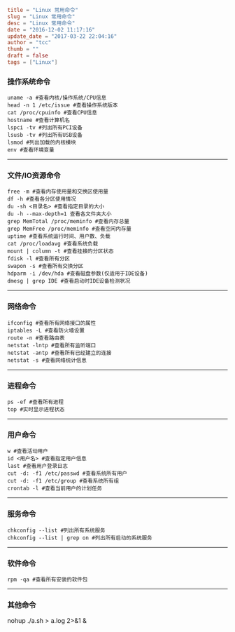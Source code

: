 ```toml
title = "Linux 常用命令"
slug = "Linux 常用命令"
desc = "Linux 常用命令"
date = "2016-12-02 11:17:16"
update_date = "2017-03-22 22:04:16"
author = "tcc"
thumb = ""
draft = false
tags = ["Linux"]
```

### 操作系统命令
    uname -a #查看内核/操作系统/CPU信息
    head -n 1 /etc/issue #查看操作系统版本
    cat /proc/cpuinfo #查看CPU信息
    hostname #查看计算机名
    lspci -tv #列出所有PCI设备
    lsusb -tv #列出所有USB设备
    lsmod #列出加载的内核模块
    env #查看环境变量

------------

### 文件/IO资源命令
    free -m #查看内存使用量和交换区使用量
    df -h #查看各分区使用情况
    du -sh <目录名> #查看指定目录的大小
    du -h --max-depth=1 查看各文件夹大小
    grep MemTotal /proc/meminfo #查看内存总量
    grep MemFree /proc/meminfo #查看空闲内存量
    uptime #查看系统运行时间、用户数、负载
    cat /proc/loadavg #查看系统负载
    mount | column -t #查看挂接的分区状态
    fdisk -l #查看所有分区
    swapon -s #查看所有交换分区
    hdparm -i /dev/hda #查看磁盘参数(仅适用于IDE设备)
    dmesg | grep IDE #查看启动时IDE设备检测状况

------------

### 网络命令
    ifconfig #查看所有网络接口的属性
    iptables -L #查看防火墙设置
    route -n #查看路由表
    netstat -lntp #查看所有监听端口
    netstat -antp #查看所有已经建立的连接
    netstat -s #查看网络统计信息

------------


### 进程命令
    ps -ef #查看所有进程
    top #实时显示进程状态

------------


### 用户命令
    w #查看活动用户
    id <用户名> #查看指定用户信息
    last #查看用户登录日志
    cut -d: -f1 /etc/passwd #查看系统所有用户
    cut -d: -f1 /etc/group #查看系统所有组
    crontab -l #查看当前用户的计划任务

------------


### 服务命令
    chkconfig --list #列出所有系统服务
    chkconfig --list | grep on #列出所有启动的系统服务

------------


### 软件命令

    rpm -qa #查看所有安装的软件包

------------


### 其他命令
   nohup ./a.sh > a.log 2>&1 &
